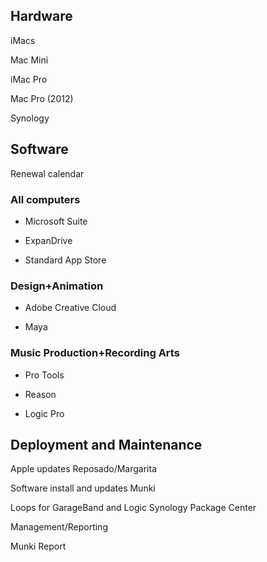 ## Hardware ##

iMacs

Mac Mini

iMac Pro

Mac Pro (2012)

Synology 

## Software ##

Renewal calendar

### All computers

  * Microsoft Suite

  * ExpanDrive

  * Standard App Store

### Design+Animation

  * Adobe Creative Cloud
  
  * Maya

### Music Production+Recording Arts

  * Pro Tools
  
  * Reason
  
  * Logic Pro
  
## Deployment and Maintenance

Apple updates
Reposado/Margarita

Software install and updates
Munki

Loops for GarageBand and Logic
Synology
Package Center

Management/Reporting

Munki Report


